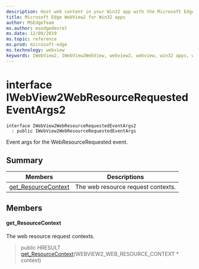 ```yaml
---
description: Host web content in your Win32 app with the Microsoft Edge WebView2 control
title: Microsoft Edge WebView2 for Win32 apps
author: MSEdgeTeam
ms.author: msedgedevrel
ms.date: 12/09/2019
ms.topic: reference
ms.prod: microsoft-edge
ms.technology: webview
keywords: IWebView2, IWebView2WebView, webview2, webview, win32 apps, win32, edge
---
```


# interface IWebView2WebResourceRequestedEventArgs2 

```
interface IWebView2WebResourceRequestedEventArgs2
  : public IWebView2WebResourceRequestedEventArgs
```

Event args for the WebResourceRequested event.

## Summary

 Members                        | Descriptions
--------------------------------|---------------------------------------------
[get_ResourceContext](#get_resourcecontext) | The web resource request contexts.

## Members

#### get_ResourceContext 

The web resource request contexts.

> public HRESULT [get_ResourceContext](#get_resourcecontext)(WEBVIEW2_WEB_RESOURCE_CONTEXT * context)

